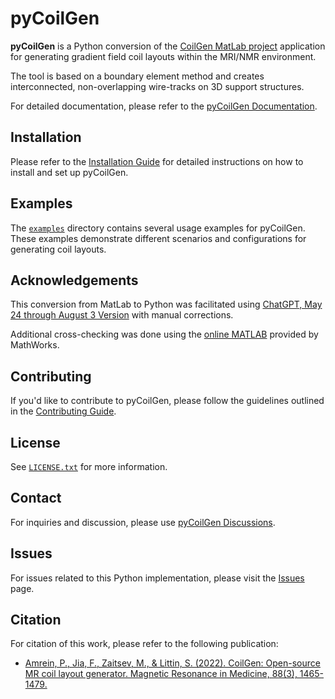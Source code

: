 # pyCoilGen

**pyCoilGen** is a Python conversion of the [CoilGen MatLab project](https://github.com/Philipp-MR/CoilGen) application for generating gradient field coil layouts within the MRI/NMR environment. 

The tool is based on a boundary element method and creates interconnected, non-overlapping wire-tracks on 3D support structures.

For detailed documentation, please refer to the [pyCoilGen Documentation](docs/index.md).

## Installation

Please refer to the [Installation Guide](docs/installation.md) for detailed instructions on how to install and set up pyCoilGen.

## Examples

The [`examples`](./examples) directory contains several usage examples for pyCoilGen. These examples demonstrate different scenarios and configurations for generating coil layouts.

## Acknowledgements

This conversion from MatLab to Python was facilitated using [ChatGPT, May 24 through August 3 Version](https://chat.openai.com) with manual corrections. 

Additional cross-checking was done using the [online MATLAB](https://matlab.mathworks.com/) provided by MathWorks.

## Contributing

If you'd like to contribute to pyCoilGen, please follow the guidelines outlined in the [Contributing Guide](CONTRIBUTING.md).

## License

See [`LICENSE.txt`](./LICENSE.txt) for more information.

## Contact

For inquiries and discussion, please use [pyCoilGen Discussions](https://github.com/kev-m/pyCoilGen/discussions).

## Issues

For issues related to this Python implementation, please visit the [Issues](https://github.com/kev-m/pyCoilGen/issues) page.

## Citation

For citation of this work, please refer to the following publication:
- [Amrein, P., Jia, F., Zaitsev, M., & Littin, S. (2022). CoilGen: Open-source MR coil layout generator. Magnetic Resonance in Medicine, 88(3), 1465-1479.](https://onlinelibrary.wiley.com/doi/10.1002/mrm.29294)
